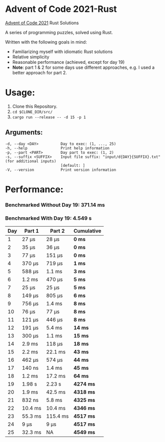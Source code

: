 # Advent of Code 2021-Rust

[Advent of Code 2021](https://adventofcode.com/2021/) Rust Solutions

A series of programming puzzles, solved using Rust. 

Written with the following goals in mind:

- Familiarizing myself with idiomatic Rust solutions
- Relative simplicity
- Reasonable performance (achieved, except for day 19)
- **Note**: part 1 & 2 for some days use different approaches, e.g. I used a better approach for part 2.


# Usage:

1. Clone this Repository.
2. `cd $CLONE_DIR/src/`
3. `cargo run --release -- -d 15 -p 1`

## Arguments:
    -d, --day <DAY>          Day to exec: (1, ..., 25)
    -h, --help               Print help information
    -p, --part <PART>        Day part to exec: (1, 2)
    -s, --suffix <SUFFIX>    Input file suffix: "input/d{DAY}{SUFFIX}.txt" (for additional inputs)
                             [default: ]
    -V, --version            Print version information

# Performance:

### Benchmarked Without Day 19: 371.14 ms
### Benchmarked With Day 19: 4.549 s

| Day | Part 1 | Part 2 | Cumulative |
| --- | ------ | ------ | ---------- |
| 1   | 27 µs   | 28 µs    | **0 ms** |
| 2   | 35 µs   | 36 µs    | **0 ms** |
| 3   | 77 µs   | 151 µs   | **0 ms** |
| 4   | 370 µs  | 719 µs   | **1 ms** |
| 5   | 588 µs  | 1.1 ms   | **3 ms** |
| 6   | 1.2 ms  | 470 µs   | **5 ms** |
| 7   | 25 µs   | 25 µs    | **5 ms** |
| 8   | 149 µs  | 805 µs   | **6 ms** |
| 9   | 756 µs  | 1.4 ms   | **8 ms** |
| 10  | 76 µs   | 77 µs    | **8 ms** |
| 11  | 121 µs  | 446 µs   | **8 ms** |
| 12  | 191 µs  | 5.4 ms   | **14 ms** |
| 13  | 300 µs  | 1.1 ms   | **15 ms** |
| 14  | 2.9 ms  | 118 µs   | **18 ms** |
| 15  | 2.2 ms  | 22.1 ms  | **43 ms** |
| 16  | 462 µs  | 574 µs   | **44 ms** |
| 17  | 140 ns  | 1.4 ms   | **45 ms** |
| 18  | 1.2 ms  | 17.2 ms  | **64 ms** |
| 19  | 1.98 s  | 2.23 s   | **4274 ms** |
| 20  | 1.9 ms  | 42.5 ms  | **4318 ms** |
| 21  | 832 ns  | 5.8 ms   | **4325 ms** |
| 22  | 10.4 ms | 10.4 ms  | **4346 ms** |
| 23  | 55.3 ms | 115.4 ms | **4517 ms** |
| 24  | 9 µs    | 9 µs     | **4517 ms** |
| 25  | 32.3 ms | NA       | **4549 ms** |
